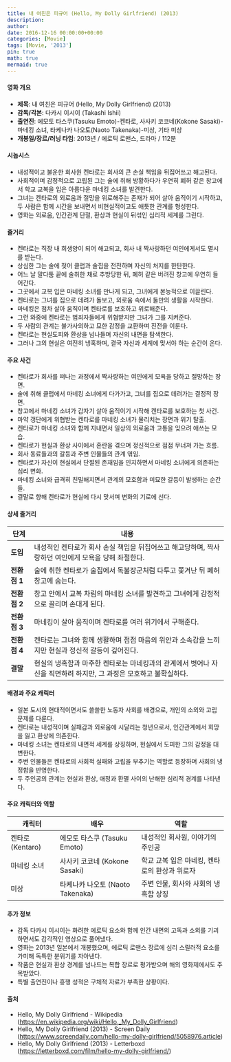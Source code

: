 ```yaml
---
title: 내 여친은 피규어 (Hello, My Dolly Girlfriend) (2013)
description: 
author: 
date: 2016-12-16 00:00:00+00:00
categories: [Movie]
tags: [Movie, '2013']
pin: true
math: true
mermaid: true
---
```

#### 영화 개요

- **제목**: 내 여친은 피규어 (Hello, My Dolly Girlfriend) (2013)  
- **감독/각본**: 다카시 이시이 (Takashi Ishii)  
- **출연진**: 에모토 타스쿠(Tasuku Emoto)-켄타로, 사사키 코코네(Kokone Sasaki)-마네킹 소녀, 타케나카 나오토(Naoto Takenaka)-미상, 기타 미상  
- **개봉일/장르/러닝 타임**: 2013년 / 에로틱 로맨스, 드라마 / 112분  

#### 시놉시스

- 내성적이고 불운한 회사원 켄타로는 회사의 큰 손실 책임을 뒤집어쓰고 해고된다.  
- 사회적이며 감정적으로 고립된 그는 술에 취해 방황하다가 우연히 폐허 같은 창고에서 학교 교복을 입은 아름다운 마네킹 소녀를 발견한다.  
- 그녀는 켄타로의 외로움과 절망을 위로해주는 존재가 되어 살아 움직이기 시작하고, 두 사람은 함께 시간을 보내면서 비현실적이고도 애틋한 관계를 형성한다.  
- 영화는 외로움, 인간관계 단절, 환상과 현실이 뒤섞인 심리적 세계를 그린다.

#### 줄거리

- 켄타로는 직장 내 희생양이 되어 해고되고, 회사 내 짝사랑하던 여인에게서도 멸시를 받는다.  
- 상심한 그는 술에 젖어 클럽과 술집을 전전하며 자신의 처지를 한탄한다.  
- 어느 날 말다툼 끝에 술취한 채로 추방당한 뒤, 폐허 같은 버려진 창고에 우연히 들어간다.  
- 그곳에서 교복 입은 마네킹 소녀를 만나게 되고, 그녀에게 본능적으로 이끌린다.  
- 켄타로는 그녀를 집으로 데려가 돌보고, 외로움 속에서 둘만의 생활을 시작한다.  
- 마네킹은 점차 살아 움직이며 켄타로를 보호하고 위로해준다.  
- 그런 와중에 켄타로는 범죄자들에게 위협받지만 그녀가 그를 지켜준다.  
- 두 사람의 관계는 불가사의하고 묘한 감정을 교환하며 진전을 이룬다.  
- 켄타로는 현실도피와 환상을 넘나들며 자신의 내면을 탐색한다.  
- 그러나 그의 현실은 여전히 냉혹하며, 결국 자신과 세계에 맞서야 하는 순간이 온다.  

#### 주요 사건

- 켄타로가 회사를 떠나는 과정에서 짝사랑하는 여인에게 모욕을 당하고 절망하는 장면.  
- 술에 취해 클럽에서 마네킹 소녀에게 다가가고, 그녀를 집으로 데려가는 결정적 장면.  
- 창고에서 마네킹 소녀가 갑자기 살아 움직이기 시작해 켄타로를 보호하는 첫 사건.  
- 마약 갱단에게 위협받는 켄타로를 마네킹 소녀가 물리치는 장면과 위기 탈출.  
- 켄타로가 마네킹 소녀와 함께 지내면서 일상의 외로움과 고통을 잊으려 애쓰는 모습.  
- 켄타로가 현실과 환상 사이에서 혼란을 겪으며 정신적으로 점점 무너져 가는 흐름.  
- 회사 동료들과의 갈등과 주변 인물들의 관계 엮임.  
- 켄타로가 자신이 현실에서 단절된 존재임을 인지하면서 마네킹 소녀에게 의존하는 심리 변화.  
- 마네킹 소녀와 급격히 친밀해지면서 관계의 모호함과 미묘한 갈등이 발생하는 순간들.  
- 결말로 향해 켄타로가 현실에 다시 맞서며 변화의 기로에 선다.  

#### 상세 줄거리

| **단계** | **내용** |
|----------|----------|
| **도입** | 내성적인 켄타로가 회사 손실 책임을 뒤집어쓰고 해고당하며, 짝사랑하던 여인에게 모욕을 당해 좌절한다. |
| **전환점 1** | 술에 취한 켄타로가 술집에서 독불장군처럼 다투고 쫓겨난 뒤 폐허 창고에 숨는다. |
| **전환점 2** | 창고 안에서 교복 차림의 마네킹 소녀를 발견하고 그녀에게 감정적으로 끌리며 손대게 된다. |
| **전환점 3** | 마네킹이 살아 움직이며 켄타로를 여러 위기에서 구해준다. |
| **전환점 4** | 켄타로는 그녀와 함께 생활하며 점점 마음의 위안과 소속감을 느끼지만 현실과 정신적 갈등이 깊어진다. |
| **결말** | 현실의 냉혹함과 마주한 켄타로는 마네킹과의 관계에서 벗어나 자신을 직면하려 하지만, 그 과정은 모호하고 불확실하다. |

#### 배경과 주요 캐릭터

- 일본 도시의 현대적이면서도 쓸쓸한 노동자 사회를 배경으로, 개인의 소외와 고립 문제를 다룬다.  
- 켄타로는 내성적이며 실패감과 외로움에 시달리는 청년으로서, 인간관계에서 희망을 잃고 환상에 의존한다.  
- 마네킹 소녀는 켄타로의 내면적 세계를 상징하며, 현실에서 도피한 그의 감정을 대변한다.  
- 주변 인물들은 켄타로의 사회적 실패와 고립을 부추기는 역할로 등장하며 사회의 냉정함을 반영한다.  
- 두 주인공의 관계는 현실과 환상, 애정과 환멸 사이의 난해한 심리적 경계를 나타낸다.  

#### 주요 캐릭터와 역할

| **캐릭터** | **배우** | **역할** |
|------------|----------|----------|
| 켄타로 (Kentaro) | 에모토 타스쿠 (Tasuku Emoto) | 내성적인 회사원, 이야기의 주인공 |
| 마네킹 소녀 | 사사키 코코네 (Kokone Sasaki) | 학교 교복 입은 마네킹, 켄타로의 환상과 위로자 |
| 미상 | 타케나카 나오토 (Naoto Takenaka) | 주변 인물, 회사와 사회의 냉혹함 상징 |

#### 추가 정보

- 감독 다카시 이시이는 화려한 에로틱 요소와 함께 인간 내면의 고독과 소외를 기괴하면서도 감각적인 영상으로 풀어냈다.  
- 영화는 2013년 일본에서 개봉했으며, 에로틱 로맨스 장르에 심리 스릴러적 요소를 가미해 독특한 분위기를 자아낸다.  
- 작품은 현실과 환상 경계를 넘나드는 복합 장르로 평가받으며 해외 영화제에서도 주목받았다.  
- 특별 출연진이나 흥행 성적은 구체적 자료가 부족한 상황이다.  

#### 출처

- Hello, My Dolly Girlfriend - Wikipedia (https://en.wikipedia.org/wiki/Hello,_My_Dolly_Girlfriend)  
- Hello, My Dolly Girlfriend (2013) - Screen Daily (https://www.screendaily.com/hello-my-dolly-girlfriend/5058976.article)  
- Hello, My Dolly Girlfriend (2013) - Letterboxd (https://letterboxd.com/film/hello-my-dolly-girlfriend/)